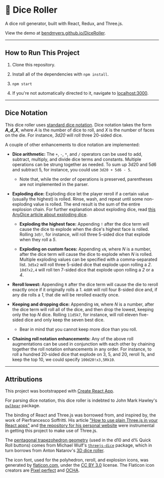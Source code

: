 # 🎲 Dice Roller

A dice roll generator, built with React, Redux, and Three.js.

View the demo at [bendmyers.github.io/DiceRoller](https://bendmyers.github.io/DiceRoller/).

***

## How to Run This Project

1. Clone this repository.

2. Install all of the dependencies with `npm install`.

3. `npm start`

4. If you're not automatically directed to it, navigate to [localhost:3000](http://localhost:3000/).

***

## Dice Notation

This dice roller uses [standard dice notation](https://en.wikipedia.org/wiki/Dice_notation). Dice notation takes the form **_A_d_X_**, where _A_ is the number of dice to roll, and _X_ is the number of faces on the die. For instance, _3d20_ will roll three 20-sided dice.

A couple of other enhancements to dice notation are implemented:

* __Dice arithmetic:__ The `+`, `-`, `*`, and `/` operators can be used to add, subtract, multiply, and divide dice terms and constants. Multiple operations can be strung together as needed. To sum up 3d20 and 5d6 and subtract 5, for instance, you could use `3d20 + 5d6 - 5`.

	* Note that, while the order of operations is preserved, parentheses are not implemented in the parser.

* __Exploding dice:__ Exploding dice let the player reroll if a certain value (usually the highest) is rolled. Rinse, wash, and repeat until some non-exploding value is rolled. The end result is the sum of the entire explosion chain. For further explanation about exploding dice, read [this AnyDice article about exploding dice](https://anydice.com/articles/exploding-dice/).

	* __Exploding the highest face:__ Appending `!` after the dice term will cause the dice to explode when the dice's highest face is rolled. Rolling `3d5!`, for instance, will roll three 5-sided dice that explode when they roll a *5*.

	* __Exploding on custom faces:__ Appending `xN`, where *N* is a number, after the dice term will cause the dice to explode when *N* is rolled. Multiple exploding values can be specified with a comma-separated list. `3d5x2` will roll three 5-sided dice that explode upon rolling a *2*. `10d7x2,4` will roll ten 7-sided dice that explode upon rolling a *2* or a *4*.

* __Reroll lowest:__ Appending `R` after the dice term will cause the die to reroll exactly once if it originally rolls a *1*. `4d8R` will roll four 8-sided dice and, if any die rolls a *1*, that die will be rerolled exactly once.

* __Keeping and dropping dice:__ Appending `kN`, where *N* is a number, after the dice term will roll all of the dice, and then drop the lowest, keeping only the top *N* dice. Rolling `11d5k7`, for instance, will roll eleven five-sided dice and only keep the seven best dice.

	* Bear in mind that you cannot keep more dice than you roll.

* __Chaining roll notation enhancements:__ Any of the above roll augmentations can be used in conjunction with each other by chaining together the roll notation enhancements in any order. For instance, to roll a hundred 20-sided dice that explode on 3, 5, and 20, reroll *1*s, and keep the top 10, we could specify `100d20!x3,5Rk10`.

***

## Attributions

This project was bootstrapped with [Create React App](https://github.com/facebookincubator/create-react-app).

For parsing dice notation, this dice roller is indebted to John Mark Hawley's [`owlbear`](https://www.npmjs.com/package/owlbear) package.

The binding of React and Three.js was borrowed from, and inspired by, the work of Pierfrancesco Soffritti. His article ["How to use plain Three.js in your React apps"](https://itnext.io/how-to-use-plain-three-js-in-your-react-apps-417a79d926e0) and [the repository for his personal website](https://github.com/PierfrancescoSoffritti/pierfrancescosoffritti.com/tree/master/src/components/home/header) were instrumental in getting this project to make use of Three.js.

The [pentagonal trapezohedron geometry](src/threejs/PentagonalTrapezohedron.js) (used in the d10 and d% Quick Roll buttons) comes from Michael Wulf's [`threejs-dice`](https://www.npmjs.com/package/threejs-dice) package, which in turn borrows from Anton Natarov's [3D dice roller](http://a.teall.info/dice/).

The icon font, used for the polyhedron, reroll, and explosion icons, was generated by [flaticon.com](https://www.flaticon.com), under the [CC BY 3.0]("http://creativecommons.org/licenses/by/3.0/) license. The Flaticon icon creators are [Pixel perfect](https://www.flaticon.com/authors/pixel-perfect) and [OCHA](https://www.flaticon.com/authors/ocha).